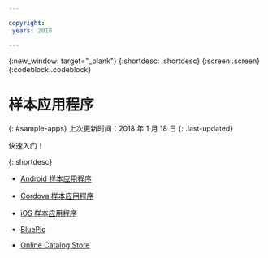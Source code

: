 ```yaml
---

copyright:
 years: 2018

---
```


{:new_window: target="_blank"}
{:shortdesc: .shortdesc}
{:screen:.screen}
{:codeblock:.codeblock}

# 样本应用程序
{: #sample-apps}
上次更新时间：2018 年 1 月 18 日
{: .last-updated}

快速入门！

{: shortdesc}

 - [Android 样本应用程序](https://github.com/ibm-bluemix-mobile-services/bms-samples-android-hellopush/)
 
 - [Cordova 样本应用程序](https://github.com/ibm-bluemix-mobile-services/bms-samples-cordova-hellopush)
 
 - [iOS 样本应用程序](https://github.com/ibm-bluemix-mobile-services/bms-samples-swift-hellopush)
 
 - [BluePic](https://github.com/IBM/BluePic)
 - [Online Catalog Store](https://github.com/ibm-bluemix-mobile-services/mobiledashboard-storecatalog-backend)


